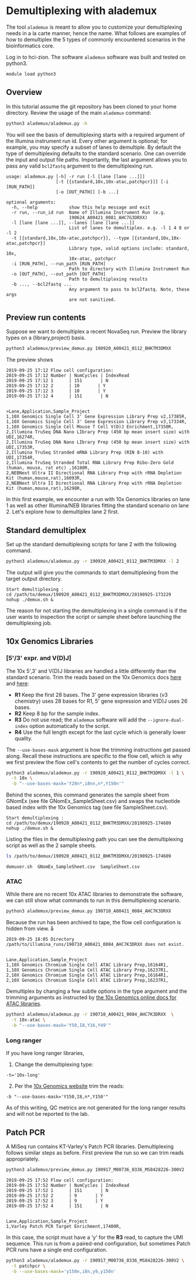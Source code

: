 
# Demultiplexing with alademux

The tool `alademux` is meant to allow you to customize your demultiplexing
needs in a la carte manner, hence the name. What follows are examples of how to
demultiplex the 5 types of commonly encountered scenarios in the bioinformatics
core.

Log in to hci-zion. The software `alademux` software was built and tested
 on python3.

```bash
module load python3
```

## Overview

In this tutorial assume the git repository has been cloned to your home directory.
Review the usage of the main `alademux` command:

```bash
python3 alademux/alademux.py -h
```

You will see the basis of demultiplexing starts with a required argument of the
Illumina instrument run id.  Every other argument is optional; for example,
you may specify a subset of lanes to demultiple. By default the type of
demultiplexing defaults to the standard scenario.  One can override the
input and output file paths. Importantly, the last argument allows you to
pass any valid `bcl2fastq` argument to the demultiplexing run.

```
usage: alademux.py [-h] -r run [-l [lane [lane ...]]]
                   [-t [{standard,10x,10x-atac,patchpcr}]] [-i [RUN_PATH]]
                   [-o [OUT_PATH]] [-b ...]

optional arguments:
  -h, --help            show this help message and exit
  -r run, --run_id run  Name of Illumina Instrument Run (e.g.
                        190624_A00421_0081_AHC7G3DRXX)
  -l [lane [lane ...]], --lanes [lane [lane ...]]
                        List of lanes to demultiplex. e.g. -l 1 4 8 or -l 2
  -t [{standard,10x,10x-atac,patchpcr}], --type [{standard,10x,10x-atac,patchpcr}]
                        Library type, valid options include: standard, 10x,
                        10x-atac, patchpcr
  -i [RUN_PATH], --run_path [RUN_PATH]
                        Path to directory with Illumina Instrument Run
  -o [OUT_PATH], --out_path [OUT_PATH]
                        Path to demultiplexing results
  -b ..., --bcl2fastq ...
                        Any argument to pass to bcl2fastq. Note, these args
                        are not sanitized.
```

##  Preview run contents

Suppose we want to demultiplex a recent NovaSeq run. Preview the library types
on a (library,project) basis.

```bash
python3 alademux/preview_demux.py 190920_A00421_0112_BHKTM3DMXX
```

The preview shows

```
2019-09-25 17:12 Flow cell configuration:
2019-09-25 17:12 Number | NumCycles | IndexRead
2019-09-25 17:12 1      | 151       | N
2019-09-25 17:12 2      | 10       | Y
2019-09-25 17:12 3      | 10       | Y
2019-09-25 17:12 4      | 151       | N


>Lane,Application,Sample_Project
1,10X Genomics Single Cell 3' Gene Expression Library Prep v2,17385R,
1,10X Genomics Single Cell 3' Gene Expression Library Prep v3,17334R,
1,10X Genomics Single Cell Mouse T Cell V(D)J Enrichment,17350R,
2,Illumina TruSeq DNA Nano LIbrary Prep (450 bp mean insert size) with UDI,16274R,
2,Illumina TruSeq DNA Nano LIbrary Prep (450 bp mean insert size) with UDI,17353R,
2,Illumina TruSeq Stranded mRNA Library Prep (RIN 8-10) with UDI,17354R,
2,Illumina TruSeq Stranded Total RNA Library Prep Ribo-Zero Gold (human, mouse, rat etc) ,16180R,
2,NEBNext Ultra II Directional RNA Library Prep with rRNA Depletion Kit (human,mouse,rat),16093R,
2,NEBNext Ultra II Directional RNA Library Prep with rRNA Depletion Kit (human,mouse,rat),16298R,
```
In this first example, we encounter a run with 10x Genomics libraries on lane 1
as well as other Illumina/NEB libraries fitting the standard scenario on lane 2. Let's explore how to demultiplex lane 2 first.

## Standard demultiplex

Set up the standard demultiplexing scripts for lane 2 with the following command.

```bash
python3 alademux/alademux.py -r 190920_A00421_0112_BHKTM3DMXX -l 2
```

The output will give you the commands to start demultiplexing from the
target output directory.

```
Start demultiplexing :
cd /path/to/demux/190920_A00421_0112_BHKTM3DMXX/20190925-173229
nohup ./demux.sh &
```

The reason for not starting the demultiplexing in a single command is if
the user wants to inspection the script or sample sheet before launching the demultiplexing job.


## 10x Genomics Libraries

### [5'/3' expr. and V(D)J]

The 10x 5',3' and V(D)J libraries are handled a little differently than the
standard scenario. Trim the reads based on the 10x Genomics docs [here]((https://support.10xgenomics.com/permalink/3IQFKIvEuskMoEWkWUis2s)) and [here](https://support.10xgenomics.com/single-cell-vdj/sequencing/doc/specifications-sequencing-requirements-for-single-cell-vdj):

+ **R1** Keep the first 28 bases. The 3' gene expression libraries (v3 chemistry) uses 28 bases for R1, 5' gene expression and V(D)J uses  26 bases.
+ **R2** Keep 8 bp for the sample index.
+ **R3** Do not use read; the `alademux` software will add the `--ignore-dual-index`
option automatically to the script.
+ **R4** Use the full length except for the last cycle which is generally lower
quality.

The `--use-bases-mask` argument is how the trimming instructions get passed
along. Recall these instructions are specific to the flow cell, which is why
we first preview the flow cell's contents to get the number of cycles correct.


```bash
python3 alademux/alademux.py -r 190920_A00421_0112_BHKTM3DMXX -l 1 \
  -t 10x \
  -b "--use-bases-mask='Y28n*,i8nn,n*,Y150n'"
```

Behind the scenes, this command generates the sample sheet from GNomEx (see file GNomEx_SampleSheet.csv) and swaps the nucleotide based index with the 10x Genomics tag (see file SampleSheet.csv).

```
Start demultiplexing :
cd /path/to/demux/190920_A00421_0112_BHKTM3DMXX/20190925-174609
nohup ./demux.sh &
```

Listing the files in the demultiplexing path you can see the demultiplexing
script as well as the 2 sample sheets.
```bash
ls /path/to/demux/190920_A00421_0112_BHKTM3DMXX/20190925-174609
```

```
demuxer.sh  GNomEx_SampleSheet.csv  SampleSheet.csv
```

### ATAC

While there are no recent 10x ATAC libraries to demonstrate the software,
we can still show what commands to run in this demultiplexing scenario.

```bash
python3 alademux/preview_demux.py 190710_A00421_0084_AHC7K3DRXX
```
Because the run has been archived to tape, the flow cell configuration is
hidden from view.
å
```
2019-09-25 18:05 Directory /path/to/illumina_runs/190710_A00421_0084_AHC7K3DRXX does not exist.


Lane,Application,Sample_Project
1,10X Genomics Chromium Single Cell ATAC Library Prep,16164R1,
1,10X Genomics Chromium Single Cell ATAC Library Prep,16237R1,
2,10X Genomics Chromium Single Cell ATAC Library Prep,16164R1,
2,10X Genomics Chromium Single Cell ATAC Library Prep,16237R1,
```

Demultiplex by changing a few subtle options in the type argument and the trimming arguments as instructed by [the 10x Genomics online docs for
ATAC libraries](https://support.10xgenomics.com/single-cell-atac/sequencing/doc/specifications-sequencing-requirements-for-single-cell-atac).

```bash
python3 alademux/alademux.py -r 190710_A00421_0084_AHC7K3DRXX  \
  -t 10x-atac \
  -b "--use-bases-mask='Y50,I8,Y16,Y49'"
```

### Long ranger

If you have long ranger libraries,

1. Change the demultiplexing type:

  `-t='10x-long'`

2. Per the [10x Genomics website](https://support.10xgenomics.com/genome-exome/sequencing/doc/specifications-sequencing-requirements-for-genome-and-exome) trim the reads:

 `-b "--use-bases-mask='Y150,I8,n*,Y150'"`

As of this writing, QC metrics are not generated for the long ranger results
and will not be reported to the lab.

## Patch PCR

A MiSeq run contains KT-Varley's Patch PCR libraries. Demultiplexing follows similar steps as before. First preview the run so we can trim  reads appropriately.

```bash
python3 alademux/preview_demux.py 190917_M00736_0336_MS8428226-300V2
```

```
2019-09-25 17:52 Flow cell configuration:
2019-09-25 17:52 Number | NumCycles | IndexRead
2019-09-25 17:52 1      | 151       | N
2019-09-25 17:52 2      | 9       | Y
2019-09-25 17:52 3      | 9       | Y
2019-09-25 17:52 4      | 151       | N


Lane,Application,Sample_Project
1,Varley Patch PCR Target Enrichment,17400R,
```

In this case, the script must have a 'y' for the **R3** read, to capture the UMI
sequence. This run is from a paired-end configuration, but sometimes Patch PCR
runs have a single end configuration.

```bash
python3 alademux/alademux.py -r 190917_M00736_0336_MS8428226-300V2 \
  -t patchpcr \
  -b --use-bases-mask='y150n,i8n,y9,y150n'
```
